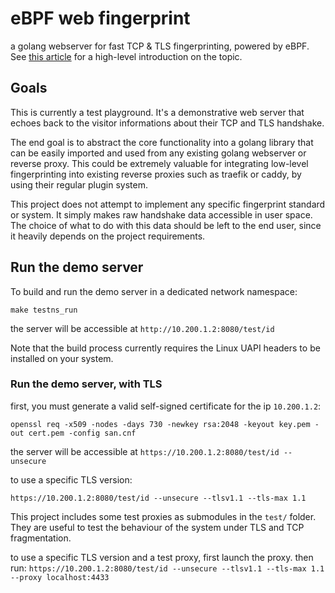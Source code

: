 # eBPF web fingerprint

a golang webserver for fast TCP & TLS fingerprinting, powered by eBPF.
See [this article](https://halb.it/posts/ebpf-fingerprinting-1/)
for a high-level introduction on the topic.

## Goals

This is currently a test playground. 
It's a demonstrative web server that echoes back to the visitor informations about their 
TCP and TLS handshake. 

The end goal is to abstract the core functionality into a golang library that can be 
easily imported and used from any existing golang webserver or reverse proxy.
This could be extremely valuable for integrating low-level fingerprinting into existing 
reverse proxies such as traefik or caddy, by using their regular plugin system.

This project does not attempt to implement any specific fingerprint
standard or system.
It simply makes raw handshake data accessible in user space.
The choice of what to do with this data should be left to the end user,
since it heavily depends on the project requirements.

## Run the demo server

To build and run the demo server in a dedicated network namespace:
```
make testns_run
```

the server will be accessible at 
`http://10.200.1.2:8080/test/id`

Note that the build process currently requires the Linux UAPI headers to be 
installed on your system.

### Run the demo server, with TLS

first, you must generate a valid self-signed certificate for the ip `10.200.1.2`:

```
openssl req -x509 -nodes -days 730 -newkey rsa:2048 -keyout key.pem -out cert.pem -config san.cnf
```

the server will be accessible at 
`https://10.200.1.2:8080/test/id --unsecure`

to use a specific TLS version:

`https://10.200.1.2:8080/test/id --unsecure --tlsv1.1 --tls-max 1.1`

This project includes some test proxies as submodules in the `test/` folder.
They are useful to test the behaviour of the system under TLS and TCP fragmentation.

to use a specific TLS version and a test proxy, first launch the proxy. then
run:
`https://10.200.1.2:8080/test/id --unsecure --tlsv1.1 --tls-max 1.1 --proxy localhost:4433`


